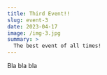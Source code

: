 ```yaml
---
title: Third Event!!
slug: event-3
date: 2023-04-17
image: /img-3.jpg
summary: >
  The best event of all times!
---
```


Bla bla bla
